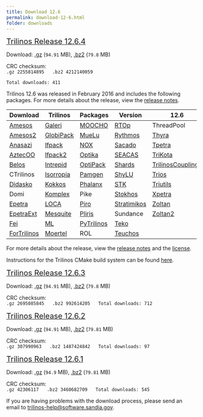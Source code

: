 ```yaml
---
title: Download 12.6
permalink: download-12-6.html
folder: downloads
---
```


<span style="text-decoration: underline;"><span style="font-size: 20px;">Trilinos Release 12.6.4</span></span>

Download: [.gz](http://trilinos.org/oldsite/download/login.html?tid=tr12064gz) (`94.91` MB), [.bz2](http://trilinos.org/oldsite/download/login.html?tid=tr12064bz2) (`79.8` MB)

CRC checksum:  
`.gz 2255814895  
.bz2 4212140059  
`

`Total downloads: 411`

Trilinos 12.6 was released in February 2016 and includes the following packages. For more details about the release, view the [release notes](http://trilinos.org/oldsite/release_notes-12.6.html).

Download  | Trilinos | Packages | Version | 12.6
------ | ------ | ------ | -------- | ----------
[Amesos](/packages/amesos/ "Amesos") | [Galeri](http://trilinos.org/packages/galeri/ "Galeri") | [MOOCHO](http://trilinos.org/packages/moocho/ "MOOCHO") | [RTOp](http://trilinos.org/packages/rtop/ "RTOp") | ThreadPool
[Amesos2](http://trilinos.org/packages/amesos2/ "Amesos2") | [GlobiPack](http://trilinos.org/packages/globipack/ "GlobiPack") | [MueLu](http://trilinos.org/packages/muelu/ "MueLu") | [Rythmos](http://trilinos.org/packages/rythmos/ "Rythmos") | [Thyra](http://trilinos.org/packages/thyra/ "Thyra")
[Anasazi](http://trilinos.org/packages/anasazi/ "Anasazi") | [Ifpack](http://trilinos.org/packages/ifpack/ "IFPACK") | [NOX](http://trilinos.org/packages/nox-and-loca/ "NOX and LOCA") | [Sacado](http://trilinos.org/packages/sacado/ "Sacado") | [Tpetra](http://trilinos.org/packages/tpetra/ "Tpetra")
[AztecOO](http://trilinos.org/packages/aztecoo/ "AztecOO") | [Ifpack2](http://trilinos.org/packages/ifpack2/ "Ifpack2") | [Optika](http://trilinos.org/packages/optika/ "Optika") | [SEACAS](http://trilinos.sandia.gov/packages/seacas "SEACAS") | [TriKota](http://trilinos.org/packages/trikota/ "TriKota")
[Belos](http://trilinos.org/packages/belos/ "Belos") | [Intrepid](http://trilinos.org/packages/intrepid/ "Intrepid") | [OptiPack](http://trilinos.org/packages/optipack/ "OptiPack") | [Shards](http://trilinos.org/packages/shards/ "Shards") | [TrilinosCouplings](http://trilinos.org/packages/trilinos-couplings/ "Trilinos Couplings")
CTrilinos | [Isorropia](http://trilinos.org/packages/isorropia/ "Isorropia") | [Pamgen](http://trilinos.org/packages/pamgen/ "PAMGEN") | [ShyLU](http://trilinos.org/packages/shylu/ "ShyLU") | [Trios](http://trilinos.org/packages/trios/ "Trios")
[Didasko](http://trilinos.org/packages/didasko/ "Didasko") | [Kokkos](http://trilinos.org/packages/kokkos/ "Kokkos") | [Phalanx](http://trilinos.org/packages/phalanx/ "Phalanx") | [STK](http://trilinos.org/packages/stk/ "STK") | [Triutils](http://trilinos.org/packages/triutils/ "TriUtils")
Domi | [Komplex](http://trilinos.org/packages/komplex/ "Komplex") | Pike | [Stokhos](http://trilinos.org/packages/stokhos/ "Stokhos") | [Xpetra](http://trilinos.org/packages/xpetra/ "Xpetra")
[Epetra](http://trilinos.org/packages/epetra/ "Epetra") | [LOCA](http://trilinos.org/packages/nox-and-loca/ "NOX and LOCA") | [Piro](http://trilinos.org/packages/piro/ "Piro") | [Stratimikos](http://trilinos.org/packages/stratimikos/ "Stratimikos") | [Zoltan](http://trilinos.org/packages/zoltan/ "Zoltan")
[EpetraExt](http://trilinos.org/packages/epetraext/ "EpetraExt") | [Mesquite](http://trilinos.org/packages/mesquite/ "Mesquite") | [Pliris](http://trilinos.org/packages/pliris/ "Pliris") | Sundance | [Zoltan2](http://trilinos.org/packages/zoltan2/ "Zoltan2")
[Fei](http://trilinos.org/packages/fei/ "Fei") | [ML](http://trilinos.org/packages/ml/ "ML") | [PyTrilinos](http://trilinos.org/packages/pytrilinos/ "PyTrilinos") | [Teko](http://trilinos.org/packages/teko/ "Teko")
[ForTrilinos](http://trilinos.org/packages/fortrilinos/ "ForTrilinos") | [Moertel](http://trilinos.org/packages/moertel/ "Moertel") | ROL | [Teuchos](http://trilinos.org/packages/teuchos/ "Teuchos")

For more details about the release, view the [release notes](https://trilinos.org/oldsite/release_notes-12.6.html) 
and the [license](license.html).

Instructions for the Trilinos CMake build system can be found [here](https://trilinos.org/docs/files/TrilinosBuildReference.html).

<span style="text-decoration: underline;"><span style="font-size: 20px;">Trilinos Release 12.6.3</span></span>

Download: [.gz](http://trilinos.org/oldsite/download/login.html?tid=tr12063gz) (`94.91` MB), [.bz2](http://trilinos.org/oldsite/download/login.html?tid=tr12063bz2) (`79.8` MB)

CRC checksum:  
`.gz 2695085845  
.bz2 992614205  
Total downloads: 712`

<span style="text-decoration: underline;"><span style="font-size: 20px;">Trilinos Release 12.6.2</span></span>

Download: [.gz](http://trilinos.org/oldsite/download/login.html?tid=tr12062gz) (`94.91` MB), [.bz2](http://trilinos.org/oldsite/download/login.html?tid=tr12062bz2) (`79.81` MB)

CRC checksum:  
`.gz 307990963  
.bz2 1487424842  
Total downloads: 97`

<span style="text-decoration: underline;"><span style="font-size: 20px;">Trilinos Release 12.6.1</span></span>

Download: [.gz](http://trilinos.org/oldsite/download/login.html?tid=tr12061gz) (`94.9` MB), [.bz2](http://trilinos.org/oldsite/download/login.html?tid=tr12061bz2) (`79.81` MB)

CRC checksum:  
`.gz 42306117  
.bz2 3460682709  
Total downloads: 545`

If you are having problems with the download process, please send an email to [trilinos-help@software.sandia.gov](mailto:trilinos-help@software.sandia.gov).